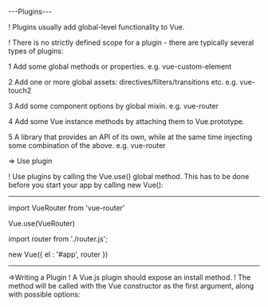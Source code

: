 ---Plugins---

! Plugins usually add global-level functionality to Vue. 

! There is no strictly defined scope for a plugin - there are typically several types of plugins:

1 Add some global methods or properties. e.g. vue-custom-element

2 Add one or more global assets: directives/filters/transitions etc. e.g. vue-touch2

3 Add some component options by global mixin. e.g. vue-router

4 Add some Vue instance methods by attaching them to Vue.prototype.

5 A library that provides an API of its own, while at the same time injecting some combination of the above. e.g. vue-router


=> Use plugin

! Use plugins by calling the Vue.use() global method. This has to be done before you start your app by calling new Vue():
_________________________________________

import VueRouter from 'vue-router'

Vue.use(VueRouter)

import router from './router.js';


new Vue({
  el : '#app',
  router
})

_________________________________________


=>Writing a Plugin
! A Vue.js plugin should expose an install method. 
! The method will be called with the Vue constructor as the first argument, along with possible options:
